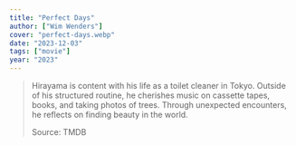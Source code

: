 ```yaml
---
title: "Perfect Days"
author: ["Wim Wenders"]
cover: "perfect-days.webp"
date: "2023-12-03"
tags: ["movie"]
year: "2023"
---
```


> Hirayama is content with his life as a toilet cleaner in Tokyo. Outside of his structured routine, he cherishes music on cassette tapes, books, and taking photos of trees. Through unexpected encounters, he reflects on finding beauty in the world.
>
> Source: TMDB
